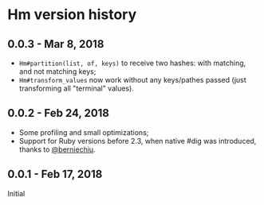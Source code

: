 # Hm version history

## 0.0.3 - Mar 8, 2018

* `Hm#partition(list, of, keys)` to receive two hashes: with matching, and not matching keys;
* `Hm#transform_values` now work without any keys/pathes passed (just transforming all "terminal" values).

## 0.0.2 - Feb 24, 2018

* Some profiling and small optimizations;
* Support for Ruby versions before 2.3, when native #dig was introduced, thanks to
  [@berniechiu](https://github.com/berniechiu).

## 0.0.1 - Feb 17, 2018

Initial
